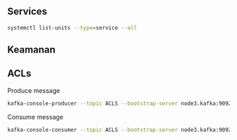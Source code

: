 ## Services
```bash
systemctl list-units --type=service --all
```

## Keamanan


## ACLs
Produce message
```bash
kafka-console-producer --topic ACLS --bootstrap-server node3.kafka:9092 --producer.config produce.properties
```
Consume message
```bash
kafka-console-consumer --topic ACLS --bootstrap-server node3.kafka:9092 --consumer.config consumer.properties
```

